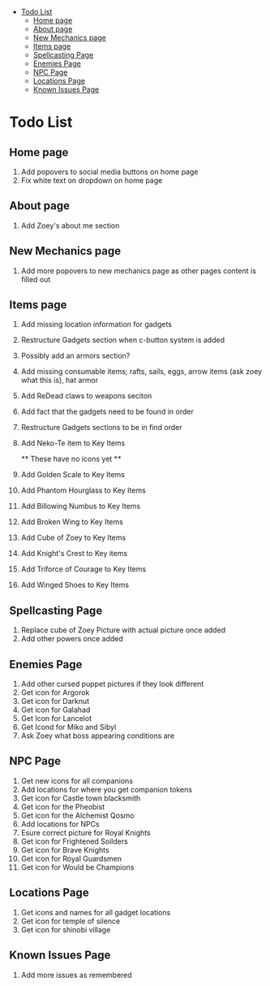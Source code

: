 - [Todo List](#todo-list)
  - [Home page](#home-page)
  - [About page](#about-page)
  - [New Mechanics page](#new-mechanics-page)
  - [Items page](#items-page)
  - [Spellcasting Page](#spellcasting-page)
  - [Enemies Page](#enemies-page)
  - [NPC Page](#npc-page)
  - [Locations Page](#locations-page)
  - [Known Issues Page](#known-issues-page)

# Todo List

## Home page
1. Add popovers to social media buttons on home page
2. Fix white text on dropdown on home page
   
## About page
1. Add Zoey's about me section

## New Mechanics page 
1. Add more popovers to new mechanics page as other pages content is filled out

## Items page
1. Add missing location information for gadgets
2. Restructure Gadgets section when c-button system is added
3. Possibly add an armors section?
4. Add missing consumable items; rafts, sails, eggs, arrow items (ask zoey what this is), hat armor
5. Add ReDead claws to weapons seciton
6. Add fact that the gadgets need to be found in order
7. Restructure Gadgets sections to be in find order
8. Add Neko-Te item to Key Items
   
   ** These have no icons  yet **
9.  Add Golden Scale to Key Items
10. Add Phantom Hourglass to Key Items
11. Add Billowing Numbus to Key Items
12. Add Broken Wing to Key Items
13. Add Cube of Zoey to Key Items
14. Add Knight's Crest to Key items
15. Add Triforce of Courage to Key Items
16. Add Winged Shoes to Key Items

## Spellcasting Page
1. Replace cube of Zoey Picture with actual picture once added
2. Add other powers once added

## Enemies Page
1. Add other cursed puppet pictures if they look different
2. Get icon for Argorok
3. Get icon for Darknut
4. Get icon for Galahad
5. Get Icon for Lancelot
6. Get Icond for Miko and Sibyl
7. Ask Zoey what boss appearing conditions are

## NPC Page
1. Get new icons for all companions
2. Add locations for where you get companion tokens
3. Get icon for Castle town blacksmith
4. Get icon for the Pheobist
5. Get icon for the Alchemist Qosmo
6. Add locations for NPCs
7. Esure correct picture for Royal Knights
8. Get icon for Frightened Soilders
9. Get icon for Brave Knights
10. Get icon for Royal Guardsmen 
11. Get icon for Would be Champions

## Locations Page
1. Get icons and names for all gadget locations
2. Get icon for temple of silence
3. Get icon for shinobi village

## Known Issues Page
1. Add more issues as remembered